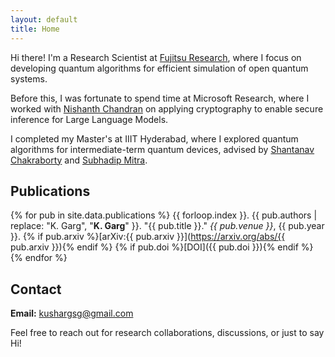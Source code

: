 ```yaml
---
layout: default
title: Home
---
```


Hi there! I'm a Research Scientist at [Fujitsu Research](https://global.fujitsu/en-apac/local/technology/research), where I focus on developing quantum algorithms for efficient simulation of open quantum systems.

Before this, I was fortunate to spend time at Microsoft Research, where I worked with [Nishanth Chandran](https://www.microsoft.com/en-us/research/people/nichandr/) on applying cryptography to enable secure inference for Large Language Models.

I completed my Master's at IIIT Hyderabad, where I explored quantum algorithms for intermediate-term quantum devices, advised by [Shantanav Chakraborty](https://sites.google.com/view/shchakra) and [Subhadip Mitra](https://sites.google.com/site/subhadipmitra/).

## Publications

{% for pub in site.data.publications %}
{{ forloop.index }}. {{ pub.authors | replace: "K. Garg", "**K. Garg**" }}. "{{ pub.title }}." *{{ pub.venue }}*, {{ pub.year }}. {% if pub.arxiv %}[arXiv:{{ pub.arxiv }}](https://arxiv.org/abs/{{ pub.arxiv }}){% endif %} {% if pub.doi %}[DOI]({{ pub.doi }}){% endif %}
{% endfor %}

## Contact

**Email:** kushargsg@gmail.com

Feel free to reach out for research collaborations, discussions, or just to say Hi!

